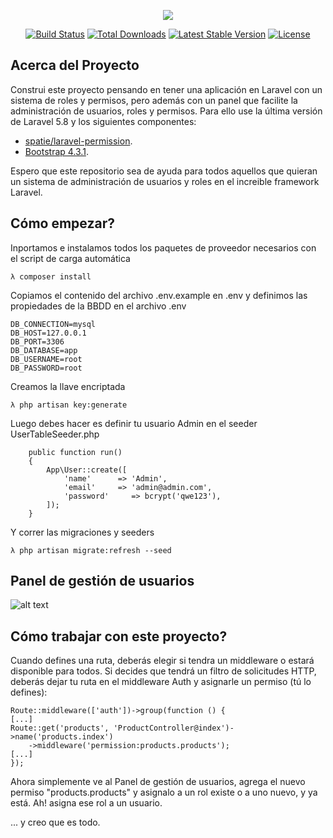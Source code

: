 <p align="center"><img src="https://laravel.com/assets/img/components/logo-laravel.svg"></p>

<p align="center">
<a href="https://travis-ci.org/laravel/framework"><img src="https://travis-ci.org/laravel/framework.svg" alt="Build Status"></a>
<a href="https://packagist.org/packages/laravel/framework"><img src="https://poser.pugx.org/laravel/framework/d/total.svg" alt="Total Downloads"></a>
<a href="https://packagist.org/packages/laravel/framework"><img src="https://poser.pugx.org/laravel/framework/v/stable.svg" alt="Latest Stable Version"></a>
<a href="https://packagist.org/packages/laravel/framework"><img src="https://poser.pugx.org/laravel/framework/license.svg" alt="License"></a>
</p>

## Acerca del Proyecto

Construi este proyecto pensando en tener una aplicación en Laravel con un sistema de roles y permisos, pero además con un panel que facilite la administración de usuarios, roles y permisos. Para ello use la última versión de Laravel 5.8 y los siguientes componentes:

- [spatie/laravel-permission](https://github.com/spatie/laravel-permission).
- [Bootstrap 4.3.1](https://github.com/twbs/bootstrap).

Espero que este repositorio sea de ayuda para todos aquellos que quieran un sistema de administración de usuarios y roles en el increible framework Laravel.

## Cómo empezar?

Inportamos e instalamos todos los paquetes de proveedor necesarios con el script de carga automática


```
λ composer install
```
Copiamos el contenido del archivo .env.example en .env y definimos las propiedades de la BBDD en el archivo .env

```
DB_CONNECTION=mysql
DB_HOST=127.0.0.1
DB_PORT=3306
DB_DATABASE=app
DB_USERNAME=root
DB_PASSWORD=root
```
Creamos la llave encriptada

```
λ php artisan key:generate
```
Luego debes hacer es definir tu usuario Admin en el seeder UserTableSeeder.php

```
    public function run()
    {
        App\User::create([
            'name'      => 'Admin',
            'email'     => 'admin@admin.com',
            'password'     => bcrypt('qwe123'),
        ]);
    }
```
Y correr las migraciones y seeders
```
λ php artisan migrate:refresh --seed
```
## Panel de gestión de usuarios

![alt text](https://i.imgur.com/4sqclUM.png)

## Cómo trabajar con este proyecto?

Cuando defines una ruta, deberás elegir si tendra un middleware o estará disponible para todos. Si decides que tendrá un filtro de solicitudes HTTP, deberás dejar tu ruta en el middleware Auth y asignarle un permiso (tú lo defines):

```
Route::middleware(['auth'])->group(function () {
[...]
Route::get('products', 'ProductController@index')->name('products.index')
	->middleware('permission:products.products');
[...]
});
```
Ahora simplemente ve al Panel de gestión de usuarios, agrega el nuevo permiso "products.products" y asignalo a un rol existe o a uno nuevo, y ya está. Ah! asigna ese rol a un usuario.

... y creo que es todo.
